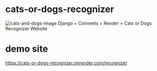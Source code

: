 # cats-or-dogs-recognizer
![cats-and-dogs-image](https://images.unsplash.com/photo-1606098216818-40939b7c98ad?q=80&w=2070&auto=format&fit=crop&ixlib=rb-4.0.3&ixid=M3wxMjA3fDB8MHxwaG90by1wYWdlfHx8fGVufDB8fHx8fA%3D%3D)
Django + Convnets + Render = Cats or Dogs Recognizer Website
# demo site
https://cats-or-dogs-recognizer.onrender.com/recognize/

